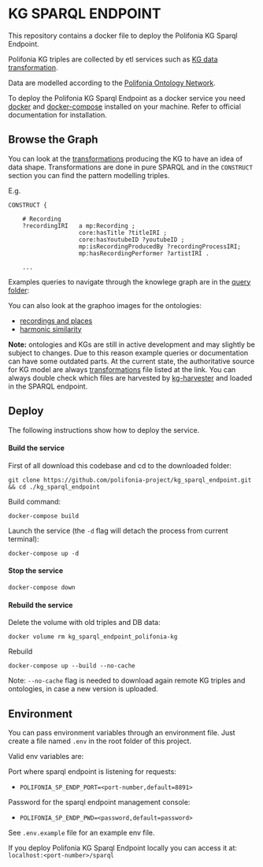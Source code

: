 # KG SPARQL ENDPOINT

This repository contains a docker file to deploy the Polifonia KG Sparql Endpoint.

Polifonia KG triples are collected by etl services such as [KG data transformation](https://github.com/polifonia-project/KG_data_transformation).

Data are modelled according to the [Polifonia Ontology Network](https://github.com/polifonia-project/ON).

To deploy the Polifonia KG Sparql Endpoint as a docker service you need [docker](https://docs.docker.com/) and [docker-compose](https://docs.docker.com/compose/) installed on your machine.
Refer to official documentation for installation.

## Browse the Graph

You can look at the [transformations](https://github.com/polifonia-project/KG_data_transformation#transformations) producing the KG to have an idea of data shape. Transformations are done in pure SPARQL and in the `CONSTRUCT` section you can find the pattern modelling triples.

E.g. 

```
CONSTRUCT { 

    # Recording
    ?recordingIRI   a mp:Recording ;
                    core:hasTitle ?titleIRI ;
                    core:hasYoutubeID ?youtubeID ;
                    mp:isRecordingProducedBy ?recordingProcessIRI;
                    mp:hasRecordingPerformer ?artistIRI .
    
    ...
```


Examples queries to navigate through the knowlege graph are in the [query folder](test/queries):

You can also look at the graphoo images for the ontologies:

- [recordings and places](https://github.com/polifonia-project/sonar2021_demo/issues/14#issuecomment-917070412)
- [harmonic similarity](https://github.com/polifonia-project/sonar2021_demo/issues/21#issuecomment-946827230)



**Note:** ontologies and KGs are still in active development and may slightly be subject to changes. Due to this reason example queries or documentation can have some outdated parts. At the current state, the authoritative source for KG model are always [transformations](https://github.com/polifonia-project/KG_data_transformation#transformations) file listed at the link. You can always double check which files are harvested by [kg-harvester](kg-harvester/Dockerfile) and loaded in the SPARQL endpoint.


## Deploy

The following instructions show how to deploy the service.

#### Build the service

First of all download this codebase and cd to the downloaded folder:

`git clone https://github.com/polifonia-project/kg_sparql_endpoint.git && cd ./kg_sparql_endpoint`

Build command:

`docker-compose build`

Launch the service (the `-d` flag will detach the process from current terminal):

`docker-compose up -d`

#### Stop the service

`docker-compose down`

#### Rebuild the service

Delete the volume with old triples and DB data:


`docker volume rm kg_sparql_endpoint_polifonia-kg`

Rebuild 


`docker-compose up --build --no-cache`

Note: `--no-cache` flag is needed to download again remote KG triples and ontologies, in case a new version is uploaded.


## Environment

You can pass environment variables through an environment file.
Just create a file named `.env` in the root folder of this project.

Valid env variables are:

Port where sparql endpoint is listening for requests:
- `POLIFONIA_SP_ENDP_PORT=<port-number,default=8891>`

Password for the sparql endpoint management console:
- `POLIFONIA_SP_ENDP_PWD=<password,default=password>`

See `.env.example` file for an example env file.


If you deploy Polifonia KG Sparql Endpoint locally you can access it at: `localhost:<port-number>/sparql`
